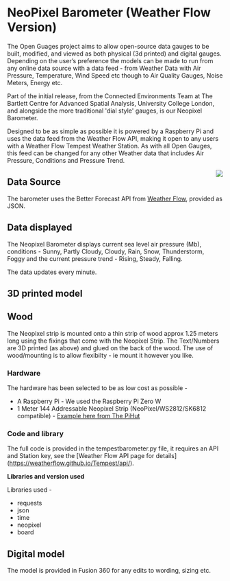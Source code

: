 # NeoPixel Barometer (Weather Flow Version)

The Open Guages project aims to allow open-source data gauges to be built, modified, and viewed as both physical (3d printed) and digital gauges. Depending on the user’s preference the models can be made to run from any online data source with a data feed - from Weather Data with Air Pressure, Temperature, Wind Speed etc though to Air Quality Gauges, Noise Meters, Energy etc.

Part of the initial release, from the Connected Environments Team at The Bartlett Centre for Advanced Spatial Analysis, University College London, and alongside the more traditional 'dial style' gauges, is our Neopixel Barometer.

Designed to be as simple as possible it is powered by a Raspberry Pi and uses the data feed from the Weather Flow API, making it open to any users with a Weather Flow Tempest Weather Station. As with all Open Gauges, this feed can be changed for any other Weather data that includes Air Pressure, Conditions and Pressure Trend.

<img align="right" src="https://i0.wp.com/connected-environments.org/wp-content/uploads/2021/10/neopixelbarolongright.png?">

## Data Source

The barometer uses the Better Forecast API from [Weather Flow](https://weatherflow.github.io/Tempest/), provided as JSON.

## Data displayed

The Neopixel Barometer displays current sea level air pressure (Mb), conditions - Sunny, Partly Cloudy, Cloudy, Rain, Snow, Thunderstorm, Foggy and the current pressure trend  - Rising, Steady, Falling.

The data updates every minute.

## 3D printed model



## Wood

The Neopixel strip is mounted onto a thin strip of wood approx 1.25 meters long using the fixings that come with the Neopixel Strip. The Text/Numbers are 3D printed (as above) and glued on the back of the wood. The use of wood/mounting is to allow flexibilty - ie mount it however you like. 

### Hardware

The hardware has been selected to be as low cost as possible - 

- A Raspberry Pi  - We used the Raspberry Pi Zero W
- 1 Meter 144 Addressable Neopixel Strip (NeoPixel/WS2812/SK6812 compatible) - [Example here from The PiHut](https://thepihut.com/products/flexible-rgb-led-strip-neopixel-ws2812-sk6812-compatible-144-led-meter)

### Code and library

The full code is provided in the tempestbarometer.py file, it requires an API and Station key, see the [Weather Flow API page for details] (https://weatherflow.github.io/Tempest/api/).

**Libraries and version used**

Libraries used - 

- requests
- json
- time
- neopixel
- board

## Digital model

The model is provided in Fusion 360 for any edits to wording, sizing etc.
